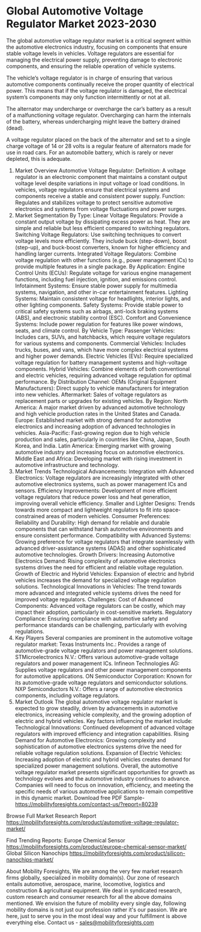 # Global Automotive Voltage Regulator Market 2023-2030
The global automotive voltage regulator market is a critical segment within the automotive electronics industry, focusing on components that ensure stable voltage levels in vehicles. Voltage regulators are essential for managing the electrical power supply, preventing damage to electronic components, and ensuring the reliable operation of vehicle systems. 

The vehicle’s voltage regulator is in charge of ensuring that various automotive components continually receive the proper quantity of electrical power. This means that if the voltage regulator is damaged, the electrical system’s components may only function intermittently or not at all.
 
The alternator may undercharge or overcharge the car’s battery as a result of a malfunctioning voltage regulator. Overcharging can harm the internals of the battery, whereas undercharging might leave the battery drained (dead).
 
A voltage regulator placed on the back of the alternator and set to a single charge voltage of 14 or 28 volts is a regular feature of alternators made for use in road cars. For an automobile battery, which is rarely or never depleted, this is adequate.
 

1. Market Overview
Automotive Voltage Regulator:
Definition: A voltage regulator is an electronic component that maintains a constant output voltage level despite variations in input voltage or load conditions. In vehicles, voltage regulators ensure that electrical systems and components receive a stable and consistent power supply.
Function: Regulates and stabilizes voltage to protect sensitive automotive electronics and systems from voltage fluctuations and power surges.
2. Market Segmentation
By Type:
Linear Voltage Regulators: Provide a constant output voltage by dissipating excess power as heat. They are simple and reliable but less efficient compared to switching regulators.
Switching Voltage Regulators: Use switching techniques to convert voltage levels more efficiently. They include buck (step-down), boost (step-up), and buck-boost converters, known for higher efficiency and handling larger currents.
Integrated Voltage Regulators: Combine voltage regulation with other functions (e.g., power management ICs) to provide multiple features in a single package.
By Application:
Engine Control Units (ECUs): Regulate voltage for various engine management functions, including fuel injection, ignition, and emissions control.
Infotainment Systems: Ensure stable power supply for multimedia systems, navigation, and other in-car entertainment features.
Lighting Systems: Maintain consistent voltage for headlights, interior lights, and other lighting components.
Safety Systems: Provide stable power to critical safety systems such as airbags, anti-lock braking systems (ABS), and electronic stability control (ESC).
Comfort and Convenience Systems: Include power regulation for features like power windows, seats, and climate control.
By Vehicle Type:
Passenger Vehicles: Includes cars, SUVs, and hatchbacks, which require voltage regulators for various systems and components.
Commercial Vehicles: Includes trucks, buses, and vans, which have more complex electrical systems and higher power demands.
Electric Vehicles (EVs): Require specialized voltage regulation for battery management systems and high-voltage components.
Hybrid Vehicles: Combine elements of both conventional and electric vehicles, requiring advanced voltage regulation for optimal performance.
By Distribution Channel:
OEMs (Original Equipment Manufacturers): Direct supply to vehicle manufacturers for integration into new vehicles.
Aftermarket: Sales of voltage regulators as replacement parts or upgrades for existing vehicles.
By Region:
North America: A major market driven by advanced automotive technology and high vehicle production rates in the United States and Canada.
Europe: Established market with strong demand for automotive electronics and increasing adoption of advanced technologies in vehicles.
Asia-Pacific: Fast-growing region due to high vehicle production and sales, particularly in countries like China, Japan, South Korea, and India.
Latin America: Emerging market with growing automotive industry and increasing focus on automotive electronics.
Middle East and Africa: Developing market with rising investment in automotive infrastructure and technology.
3. Market Trends
Technological Advancements:
Integration with Advanced Electronics: Voltage regulators are increasingly integrated with other automotive electronics systems, such as power management ICs and sensors.
Efficiency Improvements: Development of more efficient voltage regulators that reduce power loss and heat generation, improving overall vehicle efficiency.
Smaller and Lighter Designs: Trends towards more compact and lightweight regulators to fit into space-constrained areas of modern vehicles.
Consumer Preferences:
Reliability and Durability: High demand for reliable and durable components that can withstand harsh automotive environments and ensure consistent performance.
Compatibility with Advanced Systems: Growing preference for voltage regulators that integrate seamlessly with advanced driver-assistance systems (ADAS) and other sophisticated automotive technologies.
Growth Drivers:
Increasing Automotive Electronics Demand: Rising complexity of automotive electronics systems drives the need for efficient and reliable voltage regulation.
Growth of Electric and Hybrid Vehicles: Expansion of electric and hybrid vehicles increases the demand for specialized voltage regulation solutions.
Technological Innovations in Vehicles: The trend towards more advanced and integrated vehicle systems drives the need for improved voltage regulators.
Challenges:
Cost of Advanced Components: Advanced voltage regulators can be costly, which may impact their adoption, particularly in cost-sensitive markets.
Regulatory Compliance: Ensuring compliance with automotive safety and performance standards can be challenging, particularly with evolving regulations.
4. Key Players
Several companies are prominent in the automotive voltage regulator market:
Texas Instruments Inc.: Provides a range of automotive-grade voltage regulators and power management solutions.
STMicroelectronics N.V.: Offers various automotive-grade voltage regulators and power management ICs.
Infineon Technologies AG: Supplies voltage regulators and other power management components for automotive applications.
ON Semiconductor Corporation: Known for its automotive-grade voltage regulators and semiconductor solutions.
NXP Semiconductors N.V.: Offers a range of automotive electronics components, including voltage regulators.
5. Market Outlook
The global automotive voltage regulator market is expected to grow steadily, driven by advancements in automotive electronics, increasing vehicle complexity, and the growing adoption of electric and hybrid vehicles. Key factors influencing the market include:
Technological Innovations: Continued development of advanced voltage regulators with improved efficiency and integration capabilities.
Rising Demand for Automotive Electronics: Growing complexity and sophistication of automotive electronics systems drive the need for reliable voltage regulation solutions.
Expansion of Electric Vehicles: Increasing adoption of electric and hybrid vehicles creates demand for specialized power management solutions.
Overall, the automotive voltage regulator market presents significant opportunities for growth as technology evolves and the automotive industry continues to advance. Companies will need to focus on innovation, efficiency, and meeting the specific needs of various automotive applications to remain competitive in this dynamic market.
Download free PDF Sample-https://mobilityforesights.com/contact-us/?report=80239



Browse Full Market Research Report 
https://mobilityforesights.com/product/automotive-voltage-regulator-market/


Find Trending Reports:
Europe Chemical Sensor
https://mobilityforesights.com/product/europe-chemical-sensor-market/
Global Silicon Nanochips
https://mobilityforesights.com/product/silicon-nanochips-market/





About Mobility Foresights,
We are among the very few market research firms globally, specialized in mobility domain(s). Our zone of research entails automotive, aerospace, marine, locomotive, logistics and construction & agricultural equipment. We deal in syndicated research, custom research and consumer research for all the above domains mentioned.
We envision the future of mobility every single day, following mobility domains is not just our profession rather it's our passion. We are here, just to serve you in the most ideal way and your fulfillment is above everything else. Contact us -  sales@mobilityforesights.com 
